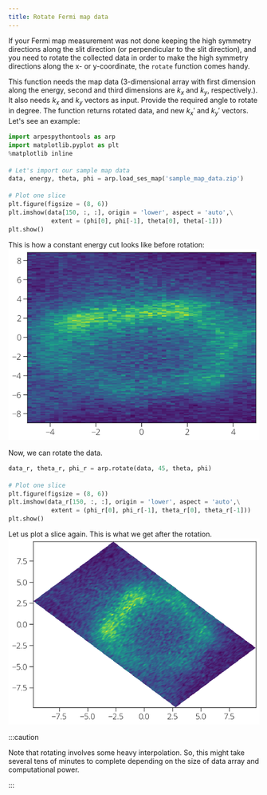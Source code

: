 ```yaml
---
title: Rotate Fermi map data
---
```

If your Fermi map measurement was not done keeping the high symmetry directions
along the slit direction (or perpendicular to the slit direction), and you need
to rotate the collected data in order to make the high symmetry directions along
the x- or y-coordinate, the `rotate` function comes handy.

This function needs the map data (3-dimensional array with first dimension along
the energy, second and third dimensions are $k_x$ and $k_y$, respectively.). It
also needs $k_x$ and $k_y$ vectors as input. Provide the required angle to
rotate in degree. The function returns rotated data, and new $k_x'$ and $k_y'$
vectors. Let's see an example:

```python
import arpespythontools as arp
import matplotlib.pyplot as plt
%matplotlib inline

# Let's import our sample map data
data, energy, theta, phi = arp.load_ses_map('sample_map_data.zip')

# Plot one slice
plt.figure(figsize = (8, 6))
plt.imshow(data[150, :, :], origin = 'lower', aspect = 'auto',\
            extent = (phi[0], phi[-1], theta[0], theta[-1]))
plt.show()
```

This is how a constant energy cut looks like before rotation:
![rotate-before](../static/img/rotate-before.png)

Now, we can rotate the data.

```python
data_r, theta_r, phi_r = arp.rotate(data, 45, theta, phi)

# Plot one slice
plt.figure(figsize = (8, 6))
plt.imshow(data_r[150, :, :], origin = 'lower', aspect = 'auto',\
            extent = (phi_r[0], phi_r[-1], theta_r[0], theta_r[-1]))
plt.show()
```
Let us plot a slice again. This is what we get after the rotation.
![rotate-after](../static/img/rotate-after.png)

:::caution

Note that rotating involves some heavy interpolation. So, this might take
several tens of minutes to complete depending on the size of data array and
computational power.

:::
